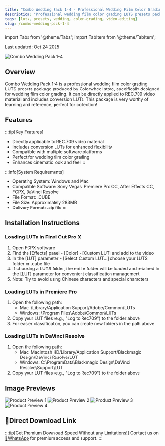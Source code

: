```yaml
---
title: "Combo Wedding Pack 1-4 - Professional Wedding Film Color Grading LUTs"
description: "Professional wedding film color grading LUTS presets package from Colorwheel store, directly applicable to REC.709 video material with conversion LUT included."
tags: [luts, presets, wedding, color-grading, video-editing]
slug: /combo-wedding-pack-1-4
---
```


import Tabs from '@theme/Tabs';
import TabItem from '@theme/TabItem';

Last updated: Oct 24 2025

![Combo Wedding Pack 1-4](https://www.vfx123.com/wp-content/uploads/2025/10/1760609488-48293b12c86d24d.webp)

## Overview

Combo Wedding Pack 1-4 is a professional wedding film color grading LUTS presets package produced by Colorwheel store, specifically designed for wedding film color grading. It can be directly applied to REC.709 video material and includes conversion LUTs. This package is very worthy of learning and reference, perfect for collection!

## Features

:::tip[Key Features]
- Directly applicable to REC.709 video material
- Includes conversion LUTs for enhanced flexibility
- Compatible with multiple software platforms
- Perfect for wedding film color grading
- Enhances cinematic look and feel
:::

:::info[System Requirements]
- Operating System: Windows and Mac
- Compatible Software: Sony Vegas, Premiere Pro CC, After Effects CC, FCPX, DaVinci Resolve
- File Format: .CUBE
- File Size: Approximately 283MB
- Delivery Format: .zip file
:::

## Installation Instructions

<Tabs>
<TabItem value="fcpx" label="Final Cut Pro X" default>

### Loading LUTs in Final Cut Pro X

1. Open FCPX software
2. Find the [Effects] panel - [Color] - [Custom LUT] and add to the video
3. In the [LUT] parameter - [Select Custom LUT...] choose your LUTS folder or .cube file
4. If choosing a LUTS folder, the entire folder will be loaded and retained in the [LUT] parameter for convenient classification management
5. Note: Try to avoid using Chinese characters and special characters

</TabItem>
<TabItem value="premiere" label="Premiere Pro">

### Loading LUTs in Premiere Pro

1. Open the following path:
   - Mac: /Library/Application Support/Adobe/Common/LUTs
   - Windows: \\Program Files\\Adobe\\Common\\LUTs
2. Copy your LUT files (e.g., "Log to Rec709") to the folder above
3. For easier classification, you can create new folders in the path above

</TabItem>
<TabItem value="davinci" label="DaVinci Resolve">

### Loading LUTs in DaVinci Resolve

1. Open the following path:
   - Mac: Macintosh HD/Library/Application Support/Blackmagic Design/DaVinci Resolve/LUT
   - Windows: C:\\ProgramData\\Blackmagic Design\\DaVinci Resolve\\Support\\LUT
2. Copy your LUT files (e.g., "Log to Rec709") to the folder above

</TabItem>
</Tabs>

## Image Previews

![Product Preview 1](https://www.vfx123.com/wp-content/uploads/2025/09/1758532865-4a3b23921d6b482.jpeg)
![Product Preview 2](https://www.vfx123.com/wp-content/uploads/2025/09/1758532876-f7e25fb186ec82f.jpeg)
![Product Preview 3](https://www.vfx123.com/wp-content/uploads/2025/09/1758532885-f49682d17c342df.jpeg)
![Product Preview 4](https://www.vfx123.com/wp-content/uploads/2025/09/1758532892-b4070191d2eb30b.jpg)

## 🚀Direct Download Link

:::tip[Get Premium Download Speed Without any Limitations!]
Contact us on [💬WhatsApp](https://wa.me/+8613237610083) for premium  access and support.
:::
